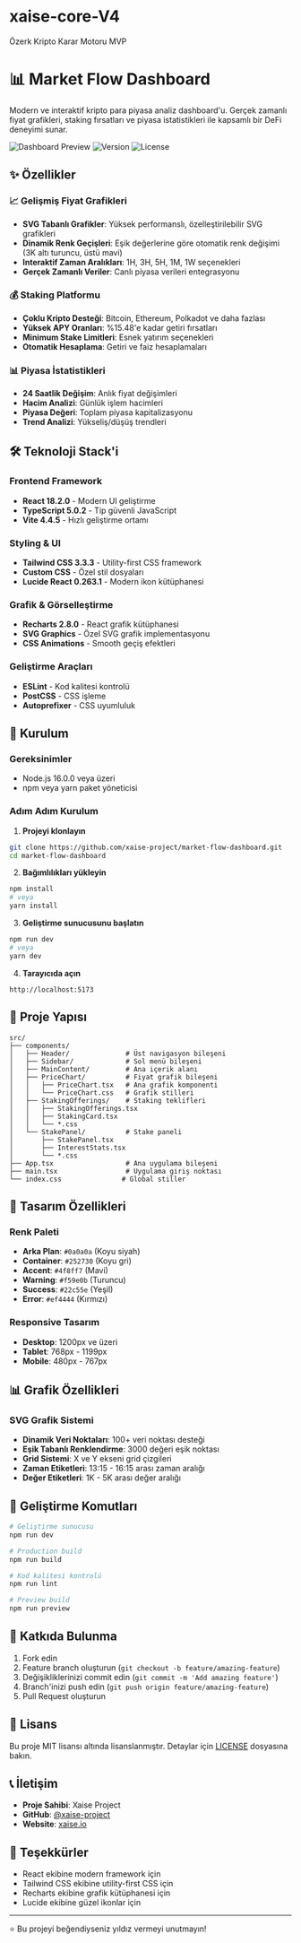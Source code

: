 # xaise-core-V4
Özerk Kripto Karar Motoru MVP

# 📊 Market Flow Dashboard

Modern ve interaktif kripto para piyasa analiz dashboard'u. Gerçek zamanlı fiyat grafikleri, staking fırsatları ve piyasa istatistikleri ile kapsamlı bir DeFi deneyimi sunar.

![Dashboard Preview](https://img.shields.io/badge/Status-Active-brightgreen)
![Version](https://img.shields.io/badge/Version-1.0.0-blue)
![License](https://img.shields.io/badge/License-MIT-yellow)

## ✨ Özellikler

### 📈 Gelişmiş Fiyat Grafikleri
- **SVG Tabanlı Grafikler**: Yüksek performanslı, özelleştirilebilir SVG grafikleri
- **Dinamik Renk Geçişleri**: Eşik değerlerine göre otomatik renk değişimi (3K altı turuncu, üstü mavi)
- **Interaktif Zaman Aralıkları**: 1H, 3H, 5H, 1M, 1W seçenekleri
- **Gerçek Zamanlı Veriler**: Canlı piyasa verileri entegrasyonu

### 💰 Staking Platformu
- **Çoklu Kripto Desteği**: Bitcoin, Ethereum, Polkadot ve daha fazlası
- **Yüksek APY Oranları**: %15.48'e kadar getiri fırsatları
- **Minimum Stake Limitleri**: Esnek yatırım seçenekleri
- **Otomatik Hesaplama**: Getiri ve faiz hesaplamaları

### 📊 Piyasa İstatistikleri
- **24 Saatlik Değişim**: Anlık fiyat değişimleri
- **Hacim Analizi**: Günlük işlem hacimleri
- **Piyasa Değeri**: Toplam piyasa kapitalizasyonu
- **Trend Analizi**: Yükseliş/düşüş trendleri

## 🛠️ Teknoloji Stack'i

### Frontend Framework
- **React 18.2.0** - Modern UI geliştirme
- **TypeScript 5.0.2** - Tip güvenli JavaScript
- **Vite 4.4.5** - Hızlı geliştirme ortamı

### Styling & UI
- **Tailwind CSS 3.3.3** - Utility-first CSS framework
- **Custom CSS** - Özel stil dosyaları
- **Lucide React 0.263.1** - Modern ikon kütüphanesi

### Grafik & Görselleştirme
- **Recharts 2.8.0** - React grafik kütüphanesi
- **SVG Graphics** - Özel SVG grafik implementasyonu
- **CSS Animations** - Smooth geçiş efektleri

### Geliştirme Araçları
- **ESLint** - Kod kalitesi kontrolü
- **PostCSS** - CSS işleme
- **Autoprefixer** - CSS uyumluluk

## 🚀 Kurulum

### Gereksinimler
- Node.js 16.0.0 veya üzeri
- npm veya yarn paket yöneticisi

### Adım Adım Kurulum

1. **Projeyi klonlayın**
```bash
git clone https://github.com/xaise-project/market-flow-dashboard.git
cd market-flow-dashboard
```

2. **Bağımlılıkları yükleyin**
```bash
npm install
# veya
yarn install
```

3. **Geliştirme sunucusunu başlatın**
```bash
npm run dev
# veya
yarn dev
```

4. **Tarayıcıda açın**
```
http://localhost:5173
```

## 📁 Proje Yapısı

```
src/
├── components/
│   ├── Header/              # Üst navigasyon bileşeni
│   ├── Sidebar/             # Sol menü bileşeni
│   ├── MainContent/         # Ana içerik alanı
│   ├── PriceChart/          # Fiyat grafik bileşeni
│   │   ├── PriceChart.tsx   # Ana grafik komponenti
│   │   └── PriceChart.css   # Grafik stilleri
│   ├── StakingOfferings/    # Staking teklifleri
│   │   ├── StakingOfferings.tsx
│   │   ├── StakingCard.tsx
│   │   └── *.css
│   └── StakePanel/          # Stake paneli
│       ├── StakePanel.tsx
│       ├── InterestStats.tsx
│       └── *.css
├── App.tsx                  # Ana uygulama bileşeni
├── main.tsx                 # Uygulama giriş noktası
└── index.css               # Global stiller
```

## 🎨 Tasarım Özellikleri

### Renk Paleti
- **Arka Plan**: `#0a0a0a` (Koyu siyah)
- **Container**: `#252730` (Koyu gri)
- **Accent**: `#4f8ff7` (Mavi)
- **Warning**: `#f59e0b` (Turuncu)
- **Success**: `#22c55e` (Yeşil)
- **Error**: `#ef4444` (Kırmızı)

### Responsive Tasarım
- **Desktop**: 1200px ve üzeri
- **Tablet**: 768px - 1199px
- **Mobile**: 480px - 767px

## 📊 Grafik Özellikleri

### SVG Grafik Sistemi
- **Dinamik Veri Noktaları**: 100+ veri noktası desteği
- **Eşik Tabanlı Renklendirme**: 3000 değeri eşik noktası
- **Grid Sistemi**: X ve Y ekseni grid çizgileri
- **Zaman Etiketleri**: 13:15 - 16:15 arası zaman aralığı
- **Değer Etiketleri**: 1K - 5K arası değer aralığı

## 🔧 Geliştirme Komutları

```bash
# Geliştirme sunucusu
npm run dev

# Production build
npm run build

# Kod kalitesi kontrolü
npm run lint

# Preview build
npm run preview
```

## 🤝 Katkıda Bulunma

1. Fork edin
2. Feature branch oluşturun (`git checkout -b feature/amazing-feature`)
3. Değişikliklerinizi commit edin (`git commit -m 'Add amazing feature'`)
4. Branch'inizi push edin (`git push origin feature/amazing-feature`)
5. Pull Request oluşturun

## 📄 Lisans

Bu proje MIT lisansı altında lisanslanmıştır. Detaylar için [LICENSE](LICENSE) dosyasına bakın.

## 📞 İletişim

- **Proje Sahibi**: Xaise Project
- **GitHub**: [@xaise-project](https://github.com/xaise-project)
- **Website**: [xaise.io](https://xaise.io)

## 🙏 Teşekkürler

- React ekibine modern framework için
- Tailwind CSS ekibine utility-first CSS için
- Recharts ekibine grafik kütüphanesi için
- Lucide ekibine güzel ikonlar için

---

⭐ Bu projeyi beğendiyseniz yıldız vermeyi unutmayın!
